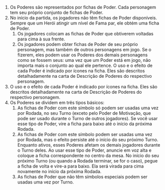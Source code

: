 1. Os Poderes são representados por fichas de Poder. Cada personagem tem seu próprio conjunto de fichas de Poder.
2. No início da partida, os jogadores não têm fichas de Poder disponíveis. Sempre que um Herói atingir um nível de Fama par, ele obtém uma ficha de Poder.
	1. Os jogadores colocam as fichas de Poder que obtiverem voltadas para cima à sua frente.
	2. Os jogadores podem obter fichas de Poder de seu próprio personagem, mas também de outros personagens em jogo. Se o fizerem, eles podem usar os Poderes dos demais personagens como se fossem seus: uma vez que um Poder está em jogo, não importa mais o conjunto ao qual ele pertence. O uso e o efeito de cada Poder é indicado por ícones na ficha. Eles são descritos detalhadamente na carta de Descrição de Poderes do respectivo personagem.
3. O uso e o efeito de cada Poder é indicado por ícones na ficha. Eles são descritos detalhadamente na carta de Descrição de Poderes do respectivo personagem.
4. Os Poderes se dividem em três tipos básicos:
	1. As fichas de Poder com este símbolo só podem ser usadas uma vez por Rodada, no seu Turno (exceto pelo Poder de Motivação, que pode ser usado durante o Turno de outros jogadores). Se você usar esse tipo de Poder, vire a ficha para baixo até o início da próxima Rodada.
	2. As fichas de Poder com este símbolo podem ser usadas uma vez por Rodada, mas o efeito persiste até o início do seu próximo Turno. Enquanto ativos, esses Poderes afetam os demais jogadores durante o Turno deles. Ao usar esse tipo de Poder, anuncie em voz alta e coloque a ficha correspondente no centro da mesa. No início do seu próximo Turno (ou quando a Rodada terminar, se for o caso), pegue a ficha de volta e vire-a para baixo. Ela será virada para cima novamente no início da próxima Rodada.
	3. As fichas de Poder que não têm símbolos especiais podem ser usadas uma vez por Turno.